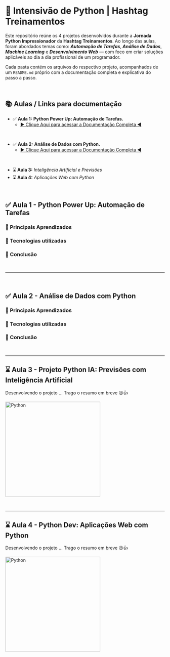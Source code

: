 # 🐍 Intensivão de Python | Hashtag Treinamentos

Este repositório reúne os 4 projetos desenvolvidos durante a **Jornada Python Impressionador** da **Hashtag Treinamentos**. Ao longo das aulas, foram abordados temas como: ***Automação de Tarefas***, ***Análise de Dados***, ***Machine Learning*** e ***Desenvolvimento Web*** — com foco em criar soluções aplicáveis ao dia a dia profissional de um programador.

Cada pasta contém os arquivos do respectivo projeto, acompanhados de um `README.md` próprio com a documentação completa e explicativa do passo a passo.

&nbsp;

## 📚 Aulas / Links para documentação

- ✅ **Aula 1:** **Python Power Up: Automação de Tarefas.**
  - [▶︎ Clique Aqui para acessar a Documentação Completa ◀︎](./Aula%201%20-%20Automação%20de%20Tarefas/README.md)

&nbsp;

- ✅ **Aula 2:** **Análise de Dados com Python.** 
  - [▶︎ Clique Aqui para acessar a Documentação Completa ◀︎](./Aula%202%20-%20Análise%20de%20Dados/README.md)

&nbsp;

- ⌛ **Aula 3:** *Inteligência Artificial e Previsões*  
- ⌛ **Aula 4:** *Aplicações Web com Python*

&nbsp;

## ✅ Aula 1 - Python Power Up: Automação de Tarefas

### 📌 Principais Aprendizados

### 💾 Tecnologias utilizadas

### 🌟 Conclusão

&nbsp;

---

&nbsp;

## ✅ Aula 2 - Análise de Dados com Python

### 📌 Principais Aprendizados

### 💾 Tecnologias utilizadas

### 🌟 Conclusão

&nbsp;

---

## ⌛ Aula 3 - Projeto Python IA: Previsões com Inteligência Artificial

Desenvolvendo o projeto ... Trago o resumo em breve 😉👍

<img src="https://github.com/user-attachments/assets/6466f736-ef09-435c-ac73-51e1ce474e2d" width="300" height="300" alt="Python"/>


&nbsp;

---

## ⌛ Aula 4 - Python Dev: Aplicações Web com Python

Desenvolvendo o projeto ... Trago o resumo em breve 😉👍

<img src="https://github.com/user-attachments/assets/6466f736-ef09-435c-ac73-51e1ce474e2d" width="300" height="300" alt="Python"/>

